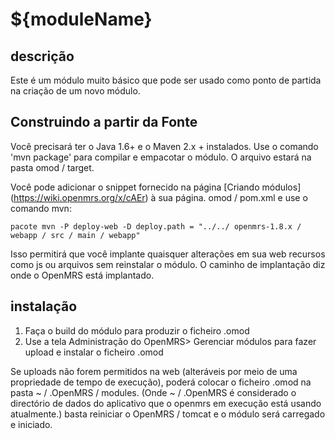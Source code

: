 
${moduleName}
==========================

descrição
-----------
Este é um módulo muito básico que pode ser usado como ponto de partida na criação de um novo módulo.

Construindo a partir da Fonte
--------------------
Você precisará ter o Java 1.6+ e o Maven 2.x + instalados. Use o comando 'mvn package' para
compilar e empacotar o módulo. O arquivo estará na pasta omod / target.

Você pode adicionar o snippet fornecido na página [Criando módulos] (https://wiki.openmrs.org/x/cAEr) à sua página.
omod / pom.xml e use o comando mvn:

    pacote mvn -P deploy-web -D deploy.path = "../../ openmrs-1.8.x / webapp / src / main / webapp"

Isso permitirá que você implante quaisquer alterações em sua web
recursos como js ou arquivos sem reinstalar o módulo. O caminho de implantação diz
onde o OpenMRS está implantado.

instalação
------------
1. Faça o build do módulo para produzir o ficheiro .omod
2. Use a tela Administração do OpenMRS> Gerenciar módulos para fazer upload e instalar o ficheiro .omod

Se uploads não forem permitidos na web (alteráveis ​​por meio de uma propriedade de tempo de execução), poderá colocar o ficheiro .omod
na pasta ~ / .OpenMRS / modules. (Onde ~ / .OpenMRS é considerado o directório de dados do aplicativo que o openmrs em execução está usando atualmente.)
basta reiniciar o OpenMRS / tomcat e o módulo será carregado e iniciado.
